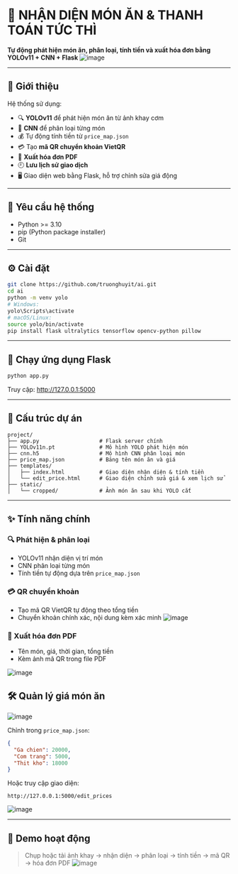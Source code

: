 # 🍱 NHẬN DIỆN MÓN ĂN & THANH TOÁN TỨC THÌ

**Tự động phát hiện món ăn, phân loại, tính tiền và xuất hóa đơn bằng YOLOv11 + CNN + Flask**
![image](https://github.com/user-attachments/assets/79fc5414-ab65-4152-a289-e49e1c6047fc)

---

## 🧠 Giới thiệu

Hệ thống sử dụng:
- 🔍 **YOLOv11** để phát hiện món ăn từ ảnh khay cơm
- 🧠 **CNN** để phân loại từng món
- 💰 Tự động tính tiền từ `price_map.json`
- 💳 Tạo **mã QR chuyển khoản VietQR**
- 🧾 **Xuất hóa đơn PDF**
- 🕘 **Lưu lịch sử giao dịch**
- 🖥️ Giao diện web bằng Flask, hỗ trợ chỉnh sửa giá động

---

## 🔧 Yêu cầu hệ thống

- Python >= 3.10  
- pip (Python package installer)  
- Git

---

## ⚙️ Cài đặt

```bash
git clone https://github.com/truonghuyit/ai.git
cd ai
python -m venv yolo
# Windows:
yolo\Scripts\activate
# macOS/Linux:
source yolo/bin/activate
pip install flask ultralytics tensorflow opencv-python pillow
```

---

## 🚀 Chạy ứng dụng Flask

```bash
python app.py
```

Truy cập: http://127.0.0.1:5000

---

## 📂 Cấu trúc dự án

```
project/
├── app.py                   # Flask server chính
├── YOLOv11n.pt              # Mô hình YOLO phát hiện món
├── cnn.h5                   # Mô hình CNN phân loại món
├── price_map.json           # Bảng tên món ăn và giá
├── templates/
│   ├── index.html           # Giao diện nhận diện & tính tiền
│   └── edit_price.html      # Giao diện chỉnh sửa giá & xem lịch sử
├── static/
│   └── cropped/             # Ảnh món ăn sau khi YOLO cắt
```

---

## ✨ Tính năng chính

### 🔍 Phát hiện & phân loại

- YOLOv11 nhận diện vị trí món
- CNN phân loại từng món
- Tính tiền tự động dựa trên `price_map.json`

### 💳 QR chuyển khoản

- Tạo mã QR VietQR tự động theo tổng tiền
- Chuyển khoản chính xác, nội dung kèm xác minh
![image](https://github.com/user-attachments/assets/469ee8b2-f9bd-48f3-a4ae-6c98bc94c812)

### 🧾 Xuất hóa đơn PDF

- Tên món, giá, thời gian, tổng tiền
- Kèm ảnh mã QR trong file PDF

![image](https://github.com/user-attachments/assets/6594be01-bd99-44f1-b6b8-f85ed0a0877d)

## 🛠️ Quản lý giá món ăn
![image](https://github.com/user-attachments/assets/6e74ff41-db82-4498-8252-03abf28c79c3)


Chỉnh trong `price_map.json`:
```json
{
  "Ga chien": 20000,
  "Com trang": 5000,
  "Thit kho": 18000
}
```

Hoặc truy cập giao diện:
```
http://127.0.0.1:5000/edit_prices
```
![image](https://github.com/user-attachments/assets/72c4d749-38e6-4955-9662-1dc1a77ac6da)

---

## 📸 Demo hoạt động

> Chụp hoặc tải ảnh khay → nhận diện → phân loại → tính tiền → mã QR → hóa đơn PDF
![image](https://github.com/user-attachments/assets/793ccfae-c1f1-49c2-8822-cdaa6c84c551)

